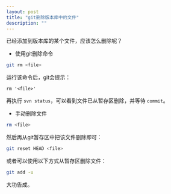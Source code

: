 ```yaml
---
layout: post
title: "git删除版本库中的文件"
description: ""
---
```


已经添加到版本库的某个文件，应该怎么删除呢？

* 使用git删除命令

```bash
git rm <file>
```

运行该命令后，git会提示：

```text
rm '<file>'
```

再执行 `svn status`，可以看到文件已从暂存区删除，并等待 `commit`。

* 手动删除文件

```bash
rm <file>
```

然后再从git暂存区中把该文件删除即可：

```bash
git reset HEAD <file>
```

或者可以使用以下方式从暂存区删除文件：

```bash
git add -u
```

大功告成。


